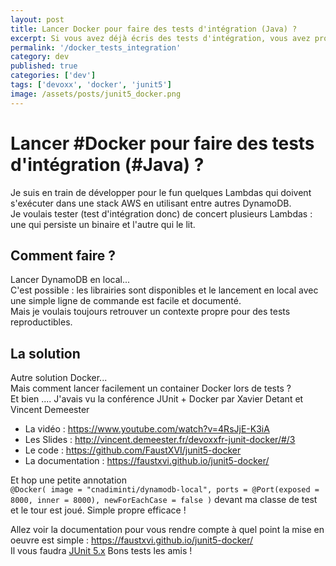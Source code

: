 ```yaml
---
layout: post
title: Lancer Docker pour faire des tests d'intégration (Java) ?
excerpt: Si vous avez déjà écris des tests d'intégration, vous avez probablement rencontré des difficultés à faire tourner vos dépendances.
permalink: '/docker_tests_integration'
category: dev
published: true
categories: ['dev']
tags: ['devoxx', 'docker', 'junit5']
image: /assets/posts/junit5_docker.png
---
```


# Lancer #Docker pour faire des tests d'intégration (#Java) ?

Je suis en train de développer pour le fun quelques Lambdas qui doivent s'exécuter dans une stack AWS en utilisant entre autres DynamoDB.  
Je voulais tester (test d'intégration donc) de concert plusieurs Lambdas : une qui persiste un binaire et l'autre qui le lit.  

## Comment faire ?

Lancer DynamoDB en local...  
C'est possible : les librairies sont disponibles et le lancement en local avec une simple ligne de commande est facile et documenté.  
Mais je voulais toujours retrouver un contexte propre pour des tests reproductibles.

## La solution

Autre solution Docker...  
Mais comment lancer facilement un container Docker lors de tests ?  
Et bien .... J'avais vu la conférence JUnit + Docker par Xavier Detant et Vincent Demeester

* La vidéo : <https://www.youtube.com/watch?v=4RsJjE-K3iA>
* Les Slides : <http://vincent.demeester.fr/devoxxfr-junit-docker/#/3>
* Le code : <https://github.com/FaustXVI/junit5-docker>
* La documentation : <https://faustxvi.github.io/junit5-docker/>

Et hop une petite annotation  
`@Docker( image = "cnadiminti/dynamodb-local", ports = @Port(exposed = 8000, inner = 8000), newForEachCase = false )` devant ma classe de test et le tour est joué.
Simple propre efficace !

Allez voir la documentation pour vous rendre compte à quel point la mise en oeuvre est simple : <https://faustxvi.github.io/junit5-docker/>  
Il vous faudra [JUnit 5.x](http://junit.org/junit5/) Bons tests les amis !